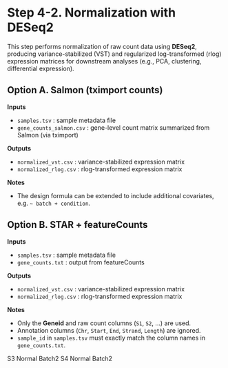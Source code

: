 # Step 4-2. Normalization with DESeq2

This step performs normalization of raw count data using **DESeq2**, producing variance-stabilized (VST) and regularized log-transformed (rlog) expression matrices for downstream analyses (e.g., PCA, clustering, differential expression).


## Option A. Salmon (tximport counts)

**Inputs**
- `samples.tsv` : sample metadata file  
- `gene_counts_salmon.csv` : gene-level count matrix summarized from Salmon (via tximport)  

**Outputs**
- `normalized_vst.csv` : variance-stabilized expression matrix  
- `normalized_rlog.csv` : rlog-transformed expression matrix  

**Notes**
- The design formula can be extended to include additional covariates, e.g. `~ batch + condition`.


## Option B. STAR + featureCounts

**Inputs**
- `samples.tsv` : sample metadata file  
- `gene_counts.txt` : output from featureCounts  

**Outputs**
- `normalized_vst.csv` : variance-stabilized expression matrix  
- `normalized_rlog.csv` : rlog-transformed expression matrix  

**Notes**
- Only the **Geneid** and raw count columns (`S1`, `S2`, …) are used.  
- Annotation columns (`Chr`, `Start`, `End`, `Strand`, `Length`) are ignored.  
- `sample_id` in `samples.tsv` must exactly match the column names in `gene_counts.txt`.



S3           Normal      Batch2
S4           Normal      Batch2
